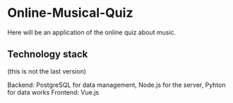 # Online-Musical-Quiz

Here will be an application of the online quiz about music.

## Technology stack
(this is not the last version)

Backend: PostgreSQL for data management, Node.js for the server, Pyhton for data works
Frontend: Vue.js
